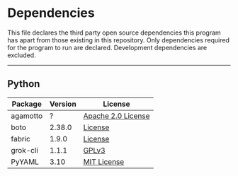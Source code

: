 # Dependencies

This file declares the third party open source dependencies this program has apart from those existing in this repository. Only dependencies required for the program to run are declared. Development dependencies are excluded.

* * *

## Python

Package | Version | License
------- | ------- | -------
agamotto | ? | [Apache 2.0 License](https://github.com/GrokSolutions/agamotto/blob/master/LICENSE)
boto | 2.38.0 | [License](https://github.com/boto/boto/blob/master/LICENSE)
fabric | 1.9.0 | [License](https://github.com/fabric/fabric/blob/master/LICENSE)
grok-cli | 1.1.1 | [GPLv3](https://github.com/numenta/numenta-apps/grok-cli/blob/master/LICENSE)
PyYAML | 3.10 | [MIT License](http://pyyaml.org/browser/pyyaml/trunk/LICENSE)
